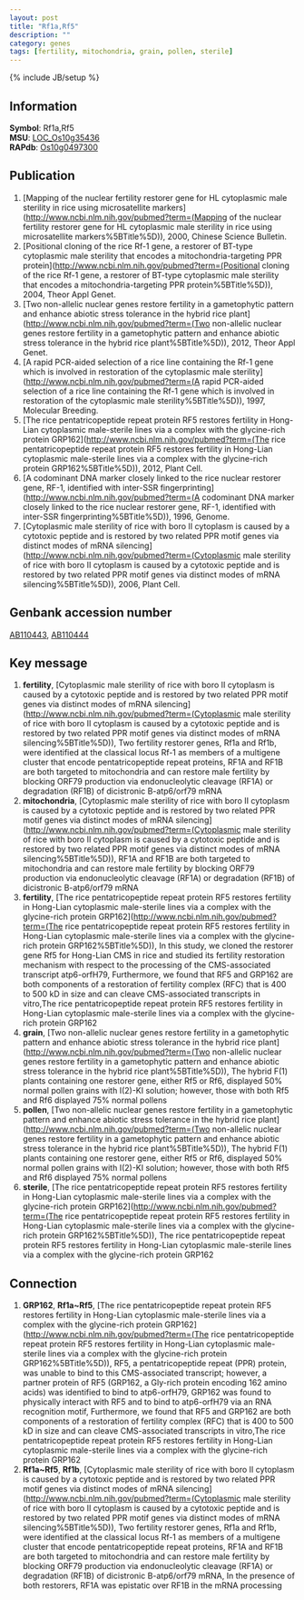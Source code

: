 ```yaml
---
layout: post
title: "Rf1a,Rf5"
description: ""
category: genes
tags: [fertility, mitochondria, grain, pollen, sterile]
---
```

{% include JB/setup %}

## Information
__Symbol__: Rf1a,Rf5  
__MSU__: [LOC_Os10g35436](http://rice.plantbiology.msu.edu/cgi-bin/ORF_infopage.cgi?orf=LOC_Os10g35436)  
__RAPdb__: [Os10g0497300](http://rapdb.dna.affrc.go.jp/viewer/gbrowse_details/irgsp1?name=Os10g0497300)  

## Publication
1. [Mapping of the nuclear fertility restorer gene for HL cytoplasmic male sterility in rice using microsatellite markers](http://www.ncbi.nlm.nih.gov/pubmed?term=(Mapping of the nuclear fertility restorer gene for HL cytoplasmic male sterility in rice using microsatellite markers%5BTitle%5D)), 2000, Chinese Science Bulletin.
2. [Positional cloning of the rice Rf-1 gene, a restorer of BT-type cytoplasmic male sterility that encodes a mitochondria-targeting PPR protein](http://www.ncbi.nlm.nih.gov/pubmed?term=(Positional cloning of the rice Rf-1 gene, a restorer of BT-type cytoplasmic male sterility that encodes a mitochondria-targeting PPR protein%5BTitle%5D)), 2004, Theor Appl Genet.
3. [Two non-allelic nuclear genes restore fertility in a gametophytic pattern and enhance abiotic stress tolerance in the hybrid rice plant](http://www.ncbi.nlm.nih.gov/pubmed?term=(Two non-allelic nuclear genes restore fertility in a gametophytic pattern and enhance abiotic stress tolerance in the hybrid rice plant%5BTitle%5D)), 2012, Theor Appl Genet.
4. [A rapid PCR-aided selection of a rice line containing the Rf-1 gene which is involved in restoration of the cytoplasmic male sterility](http://www.ncbi.nlm.nih.gov/pubmed?term=(A rapid PCR-aided selection of a rice line containing the Rf-1 gene which is involved in restoration of the cytoplasmic male sterility%5BTitle%5D)), 1997, Molecular Breeding.
5. [The rice pentatricopeptide repeat protein RF5 restores fertility in Hong-Lian cytoplasmic male-sterile lines via a complex with the glycine-rich protein GRP162](http://www.ncbi.nlm.nih.gov/pubmed?term=(The rice pentatricopeptide repeat protein RF5 restores fertility in Hong-Lian cytoplasmic male-sterile lines via a complex with the glycine-rich protein GRP162%5BTitle%5D)), 2012, Plant Cell.
6. [A codominant DNA marker closely linked to the rice nuclear restorer gene, RF-1, identified with inter-SSR fingerprinting](http://www.ncbi.nlm.nih.gov/pubmed?term=(A codominant DNA marker closely linked to the rice nuclear restorer gene, RF-1, identified with inter-SSR fingerprinting%5BTitle%5D)), 1996, Genome.
7. [Cytoplasmic male sterility of rice with boro II cytoplasm is caused by a cytotoxic peptide and is restored by two related PPR motif genes via distinct modes of mRNA silencing](http://www.ncbi.nlm.nih.gov/pubmed?term=(Cytoplasmic male sterility of rice with boro II cytoplasm is caused by a cytotoxic peptide and is restored by two related PPR motif genes via distinct modes of mRNA silencing%5BTitle%5D)), 2006, Plant Cell.

## Genbank accession number
[AB110443](http://www.ncbi.nlm.nih.gov/nuccore/AB110443), [AB110444](http://www.ncbi.nlm.nih.gov/nuccore/AB110444)

## Key message
1. __fertility__, [Cytoplasmic male sterility of rice with boro II cytoplasm is caused by a cytotoxic peptide and is restored by two related PPR motif genes via distinct modes of mRNA silencing](http://www.ncbi.nlm.nih.gov/pubmed?term=(Cytoplasmic male sterility of rice with boro II cytoplasm is caused by a cytotoxic peptide and is restored by two related PPR motif genes via distinct modes of mRNA silencing%5BTitle%5D)),  Two fertility restorer genes, Rf1a and Rf1b, were identified at the classical locus Rf-1 as members of a multigene cluster that encode pentatricopeptide repeat proteins, RF1A and RF1B are both targeted to mitochondria and can restore male fertility by blocking ORF79 production via endonucleolytic cleavage (RF1A) or degradation (RF1B) of dicistronic B-atp6/orf79 mRNA
2. __mitochondria__, [Cytoplasmic male sterility of rice with boro II cytoplasm is caused by a cytotoxic peptide and is restored by two related PPR motif genes via distinct modes of mRNA silencing](http://www.ncbi.nlm.nih.gov/pubmed?term=(Cytoplasmic male sterility of rice with boro II cytoplasm is caused by a cytotoxic peptide and is restored by two related PPR motif genes via distinct modes of mRNA silencing%5BTitle%5D)),  RF1A and RF1B are both targeted to mitochondria and can restore male fertility by blocking ORF79 production via endonucleolytic cleavage (RF1A) or degradation (RF1B) of dicistronic B-atp6/orf79 mRNA
3. __fertility__, [The rice pentatricopeptide repeat protein RF5 restores fertility in Hong-Lian cytoplasmic male-sterile lines via a complex with the glycine-rich protein GRP162](http://www.ncbi.nlm.nih.gov/pubmed?term=(The rice pentatricopeptide repeat protein RF5 restores fertility in Hong-Lian cytoplasmic male-sterile lines via a complex with the glycine-rich protein GRP162%5BTitle%5D)),  In this study, we cloned the restorer gene Rf5 for Hong-Lian CMS in rice and studied its fertility restoration mechanism with respect to the processing of the CMS-associated transcript atp6-orfH79, Furthermore, we found that RF5 and GRP162 are both components of a restoration of fertility complex (RFC) that is 400 to 500 kD in size and can cleave CMS-associated transcripts in vitro,The rice pentatricopeptide repeat protein RF5 restores fertility in Hong-Lian cytoplasmic male-sterile lines via a complex with the glycine-rich protein GRP162
4. __grain__, [Two non-allelic nuclear genes restore fertility in a gametophytic pattern and enhance abiotic stress tolerance in the hybrid rice plant](http://www.ncbi.nlm.nih.gov/pubmed?term=(Two non-allelic nuclear genes restore fertility in a gametophytic pattern and enhance abiotic stress tolerance in the hybrid rice plant%5BTitle%5D)),  The hybrid F(1) plants containing one restorer gene, either Rf5 or Rf6, displayed 50% normal pollen grains with I(2)-KI solution; however, those with both Rf5 and Rf6 displayed 75% normal pollens
5. __pollen__, [Two non-allelic nuclear genes restore fertility in a gametophytic pattern and enhance abiotic stress tolerance in the hybrid rice plant](http://www.ncbi.nlm.nih.gov/pubmed?term=(Two non-allelic nuclear genes restore fertility in a gametophytic pattern and enhance abiotic stress tolerance in the hybrid rice plant%5BTitle%5D)),  The hybrid F(1) plants containing one restorer gene, either Rf5 or Rf6, displayed 50% normal pollen grains with I(2)-KI solution; however, those with both Rf5 and Rf6 displayed 75% normal pollens
6. __sterile__, [The rice pentatricopeptide repeat protein RF5 restores fertility in Hong-Lian cytoplasmic male-sterile lines via a complex with the glycine-rich protein GRP162](http://www.ncbi.nlm.nih.gov/pubmed?term=(The rice pentatricopeptide repeat protein RF5 restores fertility in Hong-Lian cytoplasmic male-sterile lines via a complex with the glycine-rich protein GRP162%5BTitle%5D)), The rice pentatricopeptide repeat protein RF5 restores fertility in Hong-Lian cytoplasmic male-sterile lines via a complex with the glycine-rich protein GRP162

## Connection
1. __GRP162__, __Rf1a~Rf5__, [The rice pentatricopeptide repeat protein RF5 restores fertility in Hong-Lian cytoplasmic male-sterile lines via a complex with the glycine-rich protein GRP162](http://www.ncbi.nlm.nih.gov/pubmed?term=(The rice pentatricopeptide repeat protein RF5 restores fertility in Hong-Lian cytoplasmic male-sterile lines via a complex with the glycine-rich protein GRP162%5BTitle%5D)),  RF5, a pentatricopeptide repeat (PPR) protein, was unable to bind to this CMS-associated transcript; however, a partner protein of RF5 (GRP162, a Gly-rich protein encoding 162 amino acids) was identified to bind to atp6-orfH79, GRP162 was found to physically interact with RF5 and to bind to atp6-orfH79 via an RNA recognition motif, Furthermore, we found that RF5 and GRP162 are both components of a restoration of fertility complex (RFC) that is 400 to 500 kD in size and can cleave CMS-associated transcripts in vitro,The rice pentatricopeptide repeat protein RF5 restores fertility in Hong-Lian cytoplasmic male-sterile lines via a complex with the glycine-rich protein GRP162
2. __Rf1a~Rf5__, __Rf1b__, [Cytoplasmic male sterility of rice with boro II cytoplasm is caused by a cytotoxic peptide and is restored by two related PPR motif genes via distinct modes of mRNA silencing](http://www.ncbi.nlm.nih.gov/pubmed?term=(Cytoplasmic male sterility of rice with boro II cytoplasm is caused by a cytotoxic peptide and is restored by two related PPR motif genes via distinct modes of mRNA silencing%5BTitle%5D)),  Two fertility restorer genes, Rf1a and Rf1b, were identified at the classical locus Rf-1 as members of a multigene cluster that encode pentatricopeptide repeat proteins, RF1A and RF1B are both targeted to mitochondria and can restore male fertility by blocking ORF79 production via endonucleolytic cleavage (RF1A) or degradation (RF1B) of dicistronic B-atp6/orf79 mRNA, In the presence of both restorers, RF1A was epistatic over RF1B in the mRNA processing


